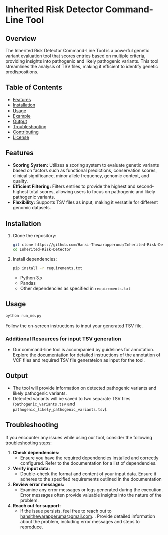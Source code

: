 # Inherited Risk Detector Command-Line Tool

## Overview

The Inherited Risk Detector Command-Line Tool is a powerful genetic variant evaluation tool that scores entries based on multiple criteria, providing insights into pathogenic and likely pathogenic variants. This tool streamlines the analysis of TSV files, making it efficient to identify genetic predispositions.

## Table of Contents

- [Features](#features)
- [Installation](#installation)
- [Usage](#usage)
- [Example](#example)
- [Output](#output)
- [Troubleshooting](#troubleshooting)
- [Contributing](#contributing)
- [License](LICENSE.md)

## Features

- **Scoring System:** Utilizes a scoring system to evaluate genetic variants based on factors such as functional predictions, conservation scores, clinical significance, minor allele frequency, genomic context, and quality.
- **Efficient Filtering:** Filters entries to provide the highest and second-highest total scores, allowing users to focus on pathogenic and likely pathogenic variants.
- **Flexibility:** Supports TSV files as input, making it versatile for different genomic datasets.

## Installation

1. Clone the repository:

    ```bash
    git clone https://github.com/Hansi-Thewarapperuma/Inherited-Risk-Detector.git
    cd Inherited-Risk-Detector
    ```

2. Install dependencies:

    ```bash
    pip install -r requirements.txt
    ```
    - Python 3.x
    - Pandas
    - Other dependencies as specified in `requirements.txt`

## Usage

```bash
python run_me.py
```
Follow the on-screen instructions to input your generated TSV file.

### Additional Resources for input TSV generation
- Our command-line tool is accompanied by guidelines for annotation. Explore the [documentation](link-to-documentation) for detailed instructions of the annotation of VCF files and required TSV file generateion as input for the tool.

## Output

- The tool will provide information on detected pathogenic variants and likely pathogenic variants.
- Detected variants will be saved to two separate TSV files (`pathogenic_variants.tsv` and `pathogenic_likely_pathogenic_variants.tsv`).

## Troubleshooting

If you encounter any issues while using our tool, consider the following troubleshooting steps:

1. **Check dependencies:**
   - Ensure you have the required dependencies installed and correctly configured. Refer to the documentation for a list of dependencies.
2. **Verify input data:**
   - Double-check the format and content of your input data. Ensure it adheres to the specified requirements outlined in the documentation
3. **Review error messages:**
   - Examine any error messages or logs generated during the execution. Error messages often provide valuable insights into the nature of the problem.
4. **Reach out for support:**
   - If the issue persists, feel free to reach out to [hansithewarapperuma@gmail.com](mailto:hansithewarapperuma@gmail.com).
. Provide detailed information about the problem, including error messages and steps to reproduce.
   
